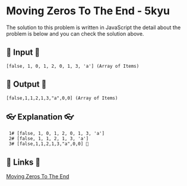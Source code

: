 # Moving Zeros To The End - 5kyu

The solution to this problem is written in JavaScript the detail about the problem is below and you can check the solution above.

## 🥚 Input 🥚

```
[false, 1, 0, 1, 2, 0, 1, 3, 'a'] (Array of Items)
```

## 🐣 Output 🐣

```
[false,1,1,2,1,3,"a",0,0] (Array of Items)
```

## 👓 Explanation 👓

```
 1# [false, 1, 0, 1, 2, 0, 1, 3, 'a']
 2# [false, 1, 1, 2, 1, 3, 'a']
 3# [false,1,1,2,1,3,"a",0,0] 🎉
```

## 🔗 Links 🔗

[Moving Zeros To The End](https://www.codewars.com/kata/52597aa56021e91c93000cb0)

